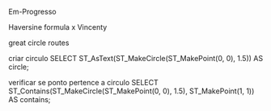 Em-Progresso


Haversine formula x Vincenty

 great circle routes 
 
 criar circulo
 SELECT ST_AsText(ST_MakeCircle(ST_MakePoint(0, 0), 1.5)) AS circle;

verificar se  ponto pertence a circulo
SELECT ST_Contains(ST_MakeCircle(ST_MakePoint(0, 0), 1.5), ST_MakePoint(1, 1)) AS contains;
